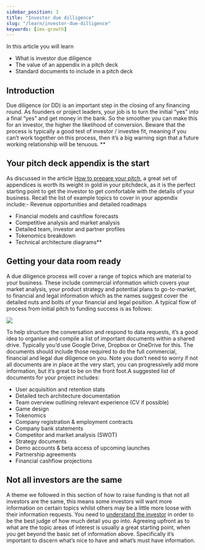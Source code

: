 ```yaml
---
sidebar_position: 3
title: "Investor due dilligence"
slug: "/learn/investor-due-dilligence"
keywords: [imx-growth]
---
```



 In this article you will learn


-  What is investor due diligence 
- The value of an appendix in a pitch deck 
- Standard documents to include in a pitch deck 


## Introduction


Due diligence (or DD) is an important step in the closing of any financing round. As founders or project leaders, your job is to turn the initial “yes” into a final “yes” and get money in the bank. So the smoother you can make this for an investor, the higher the likelihood of conversion. Beware that the process is typically a good test of investor / investee fit, meaning if you can’t work together on this process, then it’s a big warning sign that a future working relationship will be tenuous. **


## Your pitch deck appendix is the start


 As discussed in the article [How to prepare your pitch](https://docs.google.com/document/d/16DYb3tFIdzH8a6YhvLdxP5gj6rDq-S0pXHAXrqIqbcQ/edit#heading=h.9yszwhjjcw95), a great set of appendices is worth its weight in gold in your pitchdeck, as it is the perfect starting point to get the investor to get comfortable with the details of your business. Recall the list of example topics to cover in your appendix include:- Revenue opportunities and detailed roadmaps
- Financial models and cashflow forecasts
- Competitive analysis and market analysis
- Detailed team, investor and partner profiles
- Tokenomics breakdown
- Technical architecture diagrams**


## Getting your data room ready


 A due diligence process will cover a range of topics which are material to your business. These include commercial information which covers your market analysis, your product strategy and potential plans to go-to-market, to financial and legal information which as the names suggest cover the detailed nuts and bolts of your financial and legal position. A typical flow of process from initial pitch to funding success is as follows:
 
 ![](https://lh4.googleusercontent.com/ihjn6xdQ0E9ShD1MGDSDa2Q7iqTkhyL-4eFZDVDGxIe35PfzPChi_wlxhjNjZfGXoHg50c7oDZd1fdrisqsseB2M7MKBLLNMF_u8A30Fg2jFA-K3uxCR27ZynQLriD2peGAaxpyh67ThnpdMmMW-Z2fkkpEF07OQtFko8lbCJFIXDj2Oill5QmcpBJAjSA)
 
 To help structure the conversation and respond to data requests, it’s a good idea to organise and compile a list of important documents within a shared drive. Typically you’d use Google Drive, Dropbox or OneDrive for this. The documents should include those required to do the full commercial, financial and legal due diligence on you. Note you don’t need to worry if not all documents are in place at the very start, you can progressively add more information, but it’s great to be on the front foot.A suggested list of documents for your project includes: 

- User acquisition and retention stats
- Detailed tech architecture documentation
- Team overview outlining relevant experience (CV if possible)
- Game design 
- Tokenomics 
- Company registration & employment contracts
- Company bank statements
- Competitor and market analysis (SWOT)
- Strategy documents
- Demo accounts & beta access of upcoming launches
- Partnership agreements
- Financial cashflow projections


## Not all investors are the same


A theme we followed in this section of how to raise funding is that not all investors are the same, this means some investors will want more information on certain topics whilst others may be a little more loose with their information requests. You need to [understand the investor](https://docs.google.com/document/d/1mHQ14sunyDXlMKtrpvSwmFZrK9nNdh5zsB_1w10Tujs/edit#) in order to be the best judge of how much detail you go into. Agreeing upfront as to what are the topic areas of interest is usually a great starting point, when you get beyond the basic set of information above. Specifically it’s important to discern what’s nice to have and what’s must have information.
